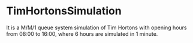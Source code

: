 # TimHortonsSimulation
It is a M/M/1 queue system simulation of Tim Hortons with opening hours from 08:00 to 16:00, where 6 hours are simulated in 1 minute.
